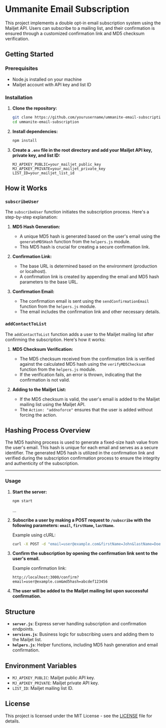 # Ummanite Email Subscription

This project implements a double opt-in email subscription system using the Mailjet API. Users can subscribe to a mailing list, and their confirmation is ensured through a customized confirmation link and MD5 checksum verification.

## Getting Started

### Prerequisites

- Node.js installed on your machine
- Mailjet account with API key and list ID

### Installation

1. **Clone the repository:**

   ```bash
   git clone https://github.com/yourusername/ummanite-email-subscription.git
   cd ummanite-email-subscription
   ```

2. **Install dependencies:**

   ```bash
   npm install
   ```

3. **Create a `.env` file in the root directory and add your Mailjet API key, private key, and list ID:**

   ```env
   MJ_APIKEY_PUBLIC=your_mailjet_public_key
   MJ_APIKEY_PRIVATE=your_mailjet_private_key
   LIST_ID=your_mailjet_list_id
   ```

## How it Works

### `subscribeUser`

The `subscribeUser` function initiates the subscription process. Here's a step-by-step explanation:

1. **MD5 Hash Generation:**

   - A unique MD5 hash is generated based on the user's email using the `generateMD5Hash` function from the `helpers.js` module.
   - This MD5 hash is crucial for creating a secure confirmation link.

2. **Confirmation Link:**

   - The base URL is determined based on the environment (production or localhost).
   - A confirmation link is created by appending the email and MD5 hash parameters to the base URL.

3. **Confirmation Email:**
   - The confirmation email is sent using the `sendConfirmationEmail` function from the `helpers.js` module.
   - The email includes the confirmation link and other necessary details.

### `addContactToList`

The `addContactToList` function adds a user to the Mailjet mailing list after confirming the subscription. Here's how it works:

1. **MD5 Checksum Verification:**

   - The MD5 checksum received from the confirmation link is verified against the calculated MD5 hash using the `verifyMD5Checksum` function from the `helpers.js` module.
   - If the verification fails, an error is thrown, indicating that the confirmation is not valid.

2. **Adding to the Mailjet List:**
   - If the MD5 checksum is valid, the user's email is added to the Mailjet mailing list using the Mailjet API.
   - The `Action: "addnoforce"` ensures that the user is added without forcing the action.

## Hashing Process Overview

The MD5 hashing process is used to generate a fixed-size hash value from the user's email. This hash is unique for each email and serves as a secure identifier. The generated MD5 hash is utilized in the confirmation link and verified during the subscription confirmation process to ensure the integrity and authenticity of the subscription.

---

### Usage

1. **Start the server:**

   ```bash
   npm start
   ```

   ...

2. **Subscribe a user by making a POST request to `/subscribe` with the following parameters: `email`, `firstName`, `lastName`.**

   Example using cURL:

   ```bash
   curl -X POST -d "email=user@example.com&firstName=John&lastName=Doe" http://localhost:3000/subscribe
   ```

3. **Confirm the subscription by opening the confirmation link sent to the user's email.**

   Example confirmation link:

   ```plaintext
   http://localhost:3000/confirm?email=user@example.com&md5hash=abcdef123456
   ```

4. **The user will be added to the Mailjet mailing list upon successful confirmation.**

## Structure

- **`server.js`**: Express server handling subscription and confirmation endpoints.
- **`services.js`**: Business logic for subscribing users and adding them to the Mailjet list.
- **`helpers.js`**: Helper functions, including MD5 hash generation and email confirmation.

## Environment Variables

- `MJ_APIKEY_PUBLIC`: Mailjet public API key.
- `MJ_APIKEY_PRIVATE`: Mailjet private API key.
- `LIST_ID`: Mailjet mailing list ID.

## License

This project is licensed under the MIT License - see the [LICENSE](LICENSE) file for details.
